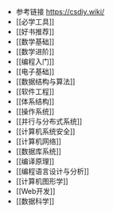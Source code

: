 - 参考链接 https://csdiy.wiki/
- [[必学工具]]
- [[好书推荐]]
- [[数学基础]]
- [[数学进阶]]
- [[编程入门]]
- [[电子基础]]
- [[数据结构与算法]]
- [[软件工程]]
- [[体系结构]]
- [[操作系统]]
- [[并行与分布式系统]]
- [[计算机系统安全]]
- [[计算机网络]]
- [[数据库系统]]
- [[编译原理]]
- [[编程语言设计与分析]]
- [[计算机图形学]]
- [[Web开发]]
- [[数据科学]]